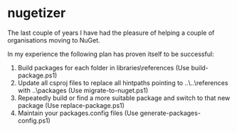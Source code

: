 # nugetizer

The last couple of years I have had the pleasure of helping a couple of organisations moving to NuGet.

In my experience the following plan has proven itself to be successful:

1. Build packages for each folder in libraries\references (Use build-package.ps1)
2. Update all csproj files to replace all hintpaths pointing to ..\\..\references with ..\packages (Use migrate-to-nuget.ps1)
3. Repeatedly build or find a more suitable package and switch to that new package (Use replace-package.ps1)
4. Maintain your packages.config files (Use generate-packages-config.ps1)

